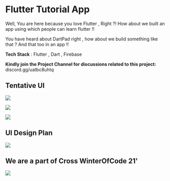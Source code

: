 # Flutter Tutorial App

Well, You are here because you love Flutter , Right ?!
How about we built an app using which people can learn flutter !!

You have heard about DartPad right , how about we build something like that ? And that too in an app !!

**Tech Stack** : Flutter , Dart , Firebase

**Kindly join the Project Channel for discussions related to this project:** discord.gg/uatbc8uhtq
## Tentative UI

![](https://github.com/infiniteoverflow/Flutter-Tutorial-App/blob/main/tentativeUI/Screenshot%202021-02-12%20at%203.30.30%20PM.png)

![](https://github.com/infiniteoverflow/Flutter-Tutorial-App/blob/main/tentativeUI/splash.png)

![](https://github.com/infiniteoverflow/Flutter-Tutorial-App/blob/main/tentativeUI/ui%20design.png)

## UI Design Plan

![](https://github.com/infiniteoverflow/Flutter-Tutorial-App/blob/main/tentativeUI/ui%20design.png)

## We are a part of Cross WinterOfCode 21'

![](cross.png)
